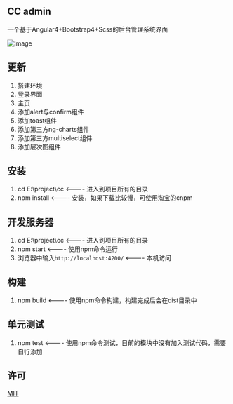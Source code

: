 ## CC admin 
一个基于Angular4+Bootstrap4+Scss的后台管理系统界面

![image](https://github.com/332557712/cc/blob/master/src/assets/img/cc.png)


## 更新
1. 搭建环境
2. 登录界面
3. 主页
4. 添加alert与confirm组件
5. 添加toast组件
6. 添加第三方ng-charts组件
7. 添加第三方multiselect组件
8. 添加层次图组件


## 安装
1. cd E:\project\cc                            <---- 进入到项目所有的目录
2. npm install                                 <---- 安装，如果下载比较慢，可使用淘宝的cnpm

## 开发服务器
1. cd E:\project\cc                            <---- 进入到项目所有的目录
2. npm start                                   <---- 使用npm命令运行
3. 浏览器中输入`http://localhost:4200/`         <---- 本机访问

## 构建
1. npm build                                   <---- 使用npm命令构建，构建完成后会在dist目录中

## 单元测试
1. npm test                                    <---- 使用npm命令测试，目前的模块中没有加入测试代码，需要自行添加       

## 许可
[MIT](/LICENSE)